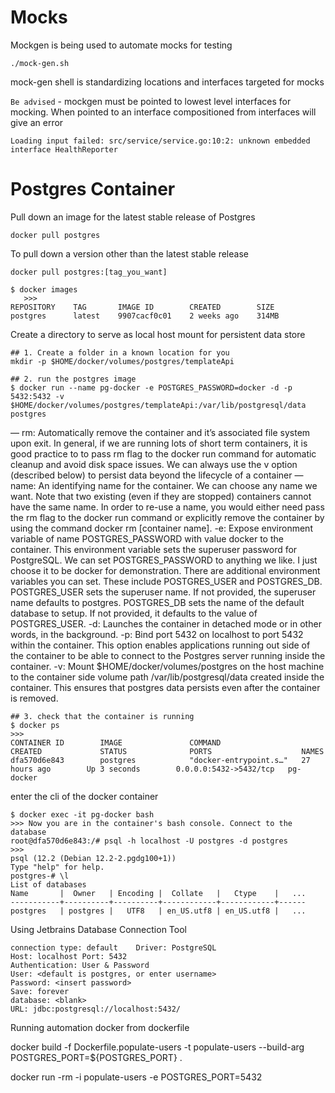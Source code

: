 # Mocks

Mockgen is being used to automate mocks for testing

`./mock-gen.sh`

mock-gen shell is standardizing locations and interfaces targeted for mocks

`Be advised` - mockgen must be pointed to lowest level interfaces for mocking. 
When pointed to an interface compositioned from interfaces will give an error

```
Loading input failed: src/service/service.go:10:2: unknown embedded interface HealthReporter
```

# Postgres Container

Pull down an image for the latest stable release of Postgres

`docker pull postgres`

To pull down a version other than the latest stable release

`docker pull postgres:[tag_you_want]`

```
$ docker images
   >>>
REPOSITORY    TAG       IMAGE ID        CREATED        SIZE
postgres      latest    9907cacf0c01    2 weeks ago    314MB
```

Create a directory to serve as local host mount for persistent data store

```
## 1. Create a folder in a known location for you
mkdir -p $HOME/docker/volumes/postgres/templateApi

## 2. run the postgres image
$ docker run --name pg-docker -e POSTGRES_PASSWORD=docker -d -p 5432:5432 -v $HOME/docker/volumes/postgres/templateApi:/var/lib/postgresql/data  postgres
```

— rm: Automatically remove the container and it’s associated file system upon exit. In general, if we are running lots of short term containers, it is good practice to to pass rm flag to the docker run command for automatic cleanup and avoid disk space issues. We can always use the v option (described below) to persist data beyond the lifecycle of a container
— name: An identifying name for the container. We can choose any name we want. Note that two existing (even if they are stopped) containers cannot have the same name. In order to re-use a name, you would either need pass the rm flag to the docker run command or explicitly remove the container by using the command docker rm [container name].
-e: Expose environment variable of name POSTGRES_PASSWORD with value docker to the container. This environment variable sets the superuser password for PostgreSQL. We can set POSTGRES_PASSWORD to anything we like. I just choose it to be docker for demonstration. There are additional environment variables you can set. These include POSTGRES_USER and POSTGRES_DB. POSTGRES_USER sets the superuser name. If not provided, the superuser name defaults to postgres. POSTGRES_DB sets the name of the default database to setup. If not provided, it defaults to the value of POSTGRES_USER.
-d: Launches the container in detached mode or in other words, in the background.
-p: Bind port 5432 on localhost to port 5432 within the container. This option enables applications running out side of the container to be able to connect to the Postgres server running inside the container.
-v: Mount $HOME/docker/volumes/postgres on the host machine to the container side volume path /var/lib/postgresql/data created inside the container. This ensures that postgres data persists even after the container is removed.

```
## 3. check that the container is running
$ docker ps
>>>
CONTAINER ID        IMAGE               COMMAND                  CREATED             STATUS              PORTS                    NAMES
dfa570d6e843        postgres            "docker-entrypoint.s…"   27 hours ago        Up 3 seconds        0.0.0.0:5432->5432/tcp   pg-docker
```

enter the cli of the docker container

```
$ docker exec -it pg-docker bash
>>> Now you are in the container's bash console. Connect to the database
root@dfa570d6e843:/# psql -h localhost -U postgres -d postgres
>>>
psql (12.2 (Debian 12.2-2.pgdg100+1))
Type "help" for help.
postgres-# \l
List of databases
Name       |  Owner   | Encoding |  Collate   |   Ctype    |   ...
-----------+----------+----------+------------+------------+------postgres   | postgres |   UTF8   | en_US.utf8 | en_US.utf8 |   ...
```


Using Jetbrains Database Connection Tool

```
connection type: default    Driver: PostgreSQL
Host: localhost Port: 5432
Authentication: User & Password
User: <default is postgres, or enter username>
Password: <insert password>
Save: forever
database: <blank>
URL: jdbc:postgresql://localhost:5432/
```

Running automation docker from dockerfile

docker build -f Dockerfile.populate-users -t populate-users --build-arg POSTGRES_PORT=${POSTGRES_PORT} .

docker run -rm -i populate-users -e POSTGRES_PORT=5432

